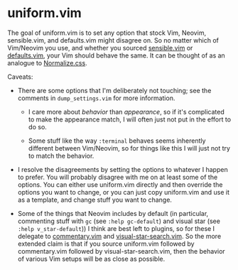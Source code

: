 # uniform.vim

The goal of uniform.vim is to set any option that stock Vim, Neovim,
sensible.vim, and defaults.vim might disagree on. So no matter which of
Vim/Neovim you use, and whether you sourced [sensible.vim](https://github.com/tpope/vim-sensible) or [defaults.vim](https://github.com/vim/vim/blob/master/runtime/defaults.vim), your
Vim should behave the same.
It can be thought of as an analogue to [Normalize.css](https://necolas.github.io/normalize.css/).

Caveats:

- There are some options that I'm deliberately not touching; see the comments
  in `dump_settings.vim` for more information.

  - I care more about _behavior_ than _appearance_, so if it's complicated to
    make the appearance match, I will often just not put in the effort to do
    so.

  - Some stuff like the way `:terminal` behaves seems inherently different
    between Vim/Neovim, so for things like this I will just not try to match
    the behavior.

- I resolve the disagreements by setting the options to whatever I happen to
  prefer. You will probably disagree with me on at least some of the options.
  You can either use uniform.vim directly and then override the options you
  want to change, or you can just copy uniform.vim and use it as a template,
  and change stuff you want to change.

- Some of the things that Neovim includes by default (in particular,
  commenting stuff with `gc` (see `:help gc-default`) and visual star (see
  `:help v_star-default`)) I think are best left to plugins, so for these I
  delegate to [commentary.vim](https://github.com/tpope/vim-commentary) and
  [visual-star-search.vim](https://github.com/nelstrom/vim-visual-star-search).
  So the more extended claim is that if you source uniform.vim followed by
  commentary.vim followed by visual-star-search.vim, then the behavior of
  various Vim setups will be as close as possible.
